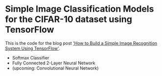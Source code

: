 # Simple Image Classification Models for the CIFAR-10 dataset using TensorFlow

This is the code for the blog post ['How to Build a Simple Image Recognition System Using TensorFlow']().

- Softmax Classifier
- Fully Connected 2-Layer Neural Network
- (upcoming: Convolutional Neural Network)
